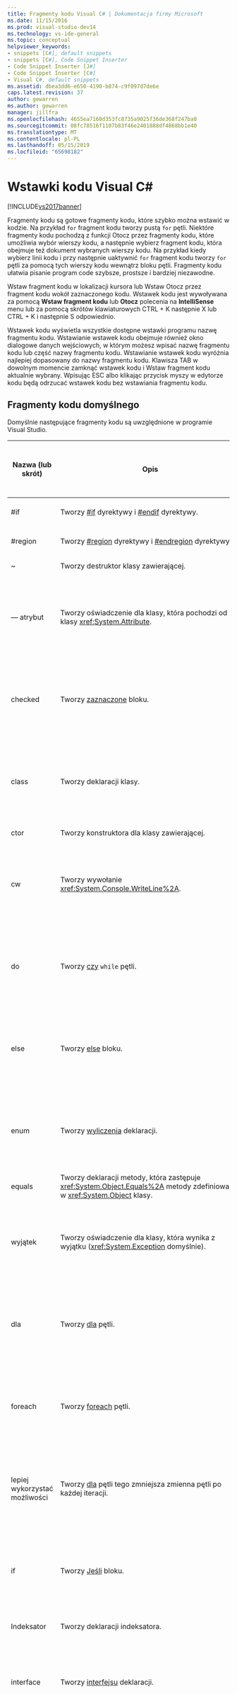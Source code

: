```yaml
---
title: Fragmenty kodu Visual C# | Dokumentacja firmy Microsoft
ms.date: 11/15/2016
ms.prod: visual-studio-dev14
ms.technology: vs-ide-general
ms.topic: conceptual
helpviewer_keywords:
- snippets [C#], default snippets
- snippets [C#], Code Snippet Inserter
- Code Snippet Inserter [J#]
- Code Snippet Inserter [C#]
- Visual C#, default snippets
ms.assetid: dbea3dd6-e650-4190-b874-c9f097d7de6e
caps.latest.revision: 37
author: gewarren
ms.author: gewarren
manager: jillfra
ms.openlocfilehash: 4655ea7160d353fc8735a9025f36de368f247ba8
ms.sourcegitcommit: 08fc78516f1107b83f46e2401888df4868bb1e40
ms.translationtype: MT
ms.contentlocale: pl-PL
ms.lasthandoff: 05/15/2019
ms.locfileid: "65698182"
---
```

# <a name="visual-c-code-snippets"></a>Wstawki kodu Visual C#
[!INCLUDE[vs2017banner](../includes/vs2017banner.md)]

Fragmenty kodu są gotowe fragmenty kodu, które szybko można wstawić w kodzie. Na przykład `for` fragment kodu tworzy pustą `for` pętli. Niektóre fragmenty kodu pochodzą z funkcji Otocz przez fragmenty kodu, które umożliwia wybór wierszy kodu, a następnie wybierz fragment kodu, która obejmuje też dokument wybranych wierszy kodu. Na przykład kiedy wybierz linii kodu i przy następnie uaktywnić `for` fragment kodu tworzy `for` pętli za pomocą tych wierszy kodu wewnątrz bloku pętli. Fragmenty kodu ułatwia pisanie program code szybsze, prostsze i bardziej niezawodne.  
  
 Wstaw fragment kodu w lokalizacji kursora lub Wstaw Otocz przez fragment kodu wokół zaznaczonego kodu. Wstawek kodu jest wywoływana za pomocą **Wstaw fragment kodu** lub **Otocz** polecenia na **IntelliSense** menu lub za pomocą skrótów klawiaturowych CTRL + K następnie X lub CTRL + K i następnie S odpowiednio.  
  
 Wstawek kodu wyświetla wszystkie dostępne wstawki programu nazwę fragmentu kodu. Wstawianie wstawek kodu obejmuje również okno dialogowe danych wejściowych, w którym możesz wpisać nazwę fragmentu kodu lub część nazwy fragmentu kodu. Wstawianie wstawek kodu wyróżnia najlepiej dopasowany do nazwy fragmentu kodu. Klawisza TAB w dowolnym momencie zamknąć wstawek kodu i Wstaw fragment kodu aktualnie wybrany. Wpisując ESC albo klikając przycisk myszy w edytorze kodu będą odrzucać wstawek kodu bez wstawiania fragmentu kodu.  
  
## <a name="default-code-snippets"></a>Fragmenty kodu domyślnego  
 Domyślnie następujące fragmenty kodu są uwzględnione w programie Visual Studio.  
  
|Nazwa (lub skrót)|Opis|Prawidłowe lokalizacje, aby wstawić fragment kodu|  
|--------------------------|-----------------|---------------------------------------|  
|#if|Tworzy [#if](https://msdn.microsoft.com/library/48cabbff-ca82-491f-a56a-eeccd528c7c2) dyrektywy i [#endif](https://msdn.microsoft.com/library/6a5fca55-5aee-441f-86f6-1c99fbe9ec05) dyrektywy.|W dowolnym miejscu.|  
|#region|Tworzy [#region](https://msdn.microsoft.com/library/672c87d1-9771-4f64-ab3f-0ad3d4ffb2b4) dyrektywy i [#endregion](https://msdn.microsoft.com/library/16099660-91b2-49e5-9646-77f9ef069526) dyrektywy.|W dowolnym miejscu.|  
|~|Tworzy destruktor klasy zawierającej.|Wewnątrz klasy.|  
|— atrybut|Tworzy oświadczenie dla klasy, która pochodzi od klasy <xref:System.Attribute>.|Wewnątrz przestrzeni nazw (w tym globalnej przestrzeni nazw), klasy lub struktury.|  
|checked|Tworzy [zaznaczone](https://msdn.microsoft.com/library/718a1194-988d-48a3-b089-d6ee8bd1608d) bloku.|Wewnątrz metody, indeksatora, metody dostępu właściwości lub metody dostępu zdarzeń.|  
|class|Tworzy deklaracji klasy.|Wewnątrz przestrzeni nazw (w tym globalnej przestrzeni nazw), klasy lub struktury.|  
|ctor|Tworzy konstruktora dla klasy zawierającej.|Wewnątrz klasy.|  
|cw|Tworzy wywołanie <xref:System.Console.WriteLine%2A>.|Wewnątrz metody, indeksatora, metody dostępu właściwości lub metody dostępu zdarzeń.|  
|do|Tworzy [czy](https://msdn.microsoft.com/library/50725f79-9ba6-4898-aa78-6e331568a1bb) `while` pętli.|Wewnątrz metody, indeksatora, metody dostępu właściwości lub metody dostępu zdarzeń.|  
|else|Tworzy [else](https://msdn.microsoft.com/library/d9a1d562-8cf5-4bd4-9ba7-8ad970cd25b2) bloku.|Wewnątrz metody, indeksatora, metody dostępu właściwości lub metody dostępu zdarzeń.|  
|enum|Tworzy [wyliczenia](https://msdn.microsoft.com/library/bbeb9a0f-e9b3-41ab-b0a6-c41b1a08974c) deklaracji.|Wewnątrz przestrzeni nazw (w tym globalnej przestrzeni nazw), klasy lub struktury.|  
|equals|Tworzy deklaracji metody, która zastępuje <xref:System.Object.Equals%2A> metody zdefiniowanej w <xref:System.Object> klasy.|Wewnątrz klasy lub struktury.|  
|wyjątek|Tworzy oświadczenie dla klasy, która wynika z wyjątku (<xref:System.Exception> domyślnie).|Wewnątrz przestrzeni nazw (w tym globalnej przestrzeni nazw), klasy lub struktury.|  
|dla|Tworzy [dla](https://msdn.microsoft.com/library/34041a40-2c87-467a-9ffb-a0417d8f67a8) pętli.|Wewnątrz metody, indeksatora, metody dostępu właściwości lub metody dostępu zdarzeń.|  
|foreach|Tworzy [foreach](https://msdn.microsoft.com/library/5a9c5ddc-5fd3-457a-9bb6-9abffcd874ec) pętli.|Wewnątrz metody, indeksatora, metody dostępu właściwości lub metody dostępu zdarzeń.|  
|lepiej wykorzystać możliwości|Tworzy [dla](https://msdn.microsoft.com/library/34041a40-2c87-467a-9ffb-a0417d8f67a8) pętli tego zmniejsza zmienna pętli po każdej iteracji.|Wewnątrz metody, indeksatora, metody dostępu właściwości lub metody dostępu zdarzeń.|  
|if|Tworzy [Jeśli](https://msdn.microsoft.com/library/d9a1d562-8cf5-4bd4-9ba7-8ad970cd25b2) bloku.|Wewnątrz metody, indeksatora, metody dostępu właściwości lub metody dostępu zdarzeń.|  
|Indeksator|Tworzy deklaracji indeksatora.|Wewnątrz klasy lub struktury.|  
|interface|Tworzy [interfejsu](https://msdn.microsoft.com/library/7da38e81-4f99-4bc5-b07d-c986b687eeba) deklaracji.|Wewnątrz przestrzeni nazw (w tym globalnej przestrzeni nazw), klasy lub struktury.|  
|wywołania|Tworzy blok, który bezpiecznie wywołuje zdarzenie.|Wewnątrz metody, indeksatora, metody dostępu właściwości lub metody dostępu zdarzeń.|  
|iterator|Tworzy iterator.|Wewnątrz klasy lub struktury.|  
|iterindex|Tworzy "o nazwie" pary iteratora i indeksatora przy użyciu klasy zagnieżdżonej.|Wewnątrz klasy lub struktury.|  
|lock|Tworzy [blokady](https://msdn.microsoft.com/library/656da1a4-707e-4ef6-9c6e-6d13b646af42) bloku.|Wewnątrz metody, indeksatora, metody dostępu właściwości lub metody dostępu zdarzeń.|  
|mbox|Tworzy wywołanie <xref:System.Windows.Forms.MessageBox.Show%2A?displayProperty=fullName>. Może trzeba dodać odwołanie do pliku System.Windows.Forms.dll.|Wewnątrz metody, indeksatora, metody dostępu właściwości lub metody dostępu zdarzeń.|  
|— przestrzeń nazw|Tworzy [przestrzeni nazw](https://msdn.microsoft.com/library/0a788423-9110-42e0-97d9-bda41ca4870f) deklaracji.|Wewnątrz przestrzeni nazw (w tym globalnej przestrzeni nazw).|  
|Prop|Tworzy [automatycznie implementowana właściwość](https://msdn.microsoft.com/library/aa55fa97-ccec-431f-b5e9-5ac789fd32b7) deklaracji.|Wewnątrz klasy lub struktury.|  
|propfull|Tworzy deklaracja właściwości get i ustaw metody dostępu.|Wewnątrz klasy lub struktury.|  
|propg|Tworzy tylko do odczytu [automatycznie implementowana właściwość](https://msdn.microsoft.com/library/aa55fa97-ccec-431f-b5e9-5ac789fd32b7) za pomocą prywatnej metody dostępu "set".|Wewnątrz klasy lub struktury.|  
|SIM|Tworzy [statyczne](https://msdn.microsoft.com/library/5509e215-2183-4da3-bab4-6b7e607a4fdf)[int](https://msdn.microsoft.com/library/212447b4-5d2a-41aa-88ab-84fe710bdb52) deklaracji metody Main.|Wewnątrz klasy lub struktury.|  
|struktura |Tworzy [struktury](https://msdn.microsoft.com/library/ff3dd9b7-dc93-4720-8855-ef5558f65c7c) deklaracji.|Wewnątrz przestrzeni nazw (w tym globalnej przestrzeni nazw), klasy lub struktury.|  
|svm|Tworzy [statyczne](https://msdn.microsoft.com/library/5509e215-2183-4da3-bab4-6b7e607a4fdf)[void](https://msdn.microsoft.com/library/0d2d8a95-fe20-4fbd-bf5d-c1e54bce71d4) deklaracji metody Main.|Wewnątrz klasy lub struktury.|  
|— przełącznik|Tworzy [Przełącz](https://msdn.microsoft.com/library/44bae8b8-8841-4d85-826b-8a94277daecb) bloku.|Wewnątrz metody, indeksatora, metody dostępu właściwości lub metody dostępu zdarzeń.|  
|Wypróbuj|Tworzy [try-catch —](https://msdn.microsoft.com/library/cb5503c7-bfa1-4610-8fc2-ddcd2e84c438) bloku.|Wewnątrz metody, indeksatora, metody dostępu właściwości lub metody dostępu zdarzeń.|  
|tryf|Tworzy [try-finally](https://msdn.microsoft.com/library/c27623fb-7261-4464-862c-7a369d3c8f0a) bloku.|Wewnątrz metody, indeksatora, metody dostępu właściwości lub metody dostępu zdarzeń.|  
|unchecked|Tworzy [unchecked](https://msdn.microsoft.com/library/0c021f7c-923f-4b3d-a58f-55336f5ac27e) bloku.|Wewnątrz metody, indeksatora, metody dostępu właściwości lub metody dostępu zdarzeń.|  
|unsafe|Tworzy [niebezpieczne](https://msdn.microsoft.com/library/7e818009-1c6e-4b9e-b769-3728a01586a0) bloku.|Wewnątrz metody, indeksatora, metody dostępu właściwości lub metody dostępu zdarzeń.|  
|korzystanie|Tworzy [przy użyciu](https://msdn.microsoft.com/library/b42b8e61-5e7e-439c-bb71-370094b44ae8) dyrektywy.|Wewnątrz przestrzeni nazw (w tym globalnej przestrzeni nazw).|  
|while|Tworzy [podczas](https://msdn.microsoft.com/library/72a0765c-6852-4aca-b327-4a11cb7f5c59) pętli.|Wewnątrz metody, indeksatora, metody dostępu właściwości lub metody dostępu zdarzeń.|  
  
## <a name="see-also"></a>Zobacz też  
 [Funkcje wstawek kodu](../ide/code-snippet-functions.md)   
 [Fragmenty kodu](../ide/code-snippets.md)   
 [Instrukcje: Tworzenie nowego fragmentu kodu przy użyciu zamiany](https://msdn.microsoft.com/8d56d43c-097a-475b-aa85-cae1554b6338)   
 [Parametry szablonu](../ide/template-parameters.md)   
 [Instrukcje: Użycie fragmentów kodu polecenia Otocz przez](../ide/how-to-use-surround-with-code-snippets.md)   
 [Instrukcje: Przywracanie refaktoryzowanych fragmentów kodu C#](../ide/how-to-restore-csharp-refactoring-snippets.md)
